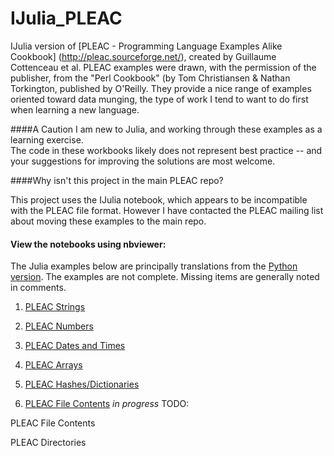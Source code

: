 IJulia_PLEAC
============

IJulia version of [PLEAC - Programming Language Examples Alike Cookbook] (http://pleac.sourceforge.net/), created by Guillaume Cottenceau et al.
PLEAC examples were drawn, with the permission of the publisher, from the "Perl Cookbook" (by Tom Christiansen & Nathan Torkington, published by O'Reilly.
They provide a nice range of examples oriented toward data munging, 
the type of work I tend to want to do first when learning a new language.

####A Caution
I am new to Julia, and working through these examples as a learning exercise.  
The code in these workbooks likely does not represent best practice -- 
and your suggestions for improving the solutions are most welcome.


####Why isn't this project in the main PLEAC repo?

  This project uses the IJulia notebook, which appears to be incompatible with the PLEAC file format. 
  However I have contacted the PLEAC mailing list about moving these examples to the main repo.


#### View the notebooks using nbviewer:
The Julia examples below are principally translations from the [Python version](http://pleac.sourceforge.net/pleac_python).
The examples are not complete. Missing items are generally noted in comments.

1. [PLEAC Strings](http://nbviewer.ipython.org/urls/raw.github.com/catawbasam/IJulia_PLEAC/master/1_pleac_string.ipynb)

2. [PLEAC Numbers](http://nbviewer.ipython.org/urls/raw.github.com/catawbasam/IJulia_PLEAC/master/2_pleac_numbers.ipynb)

3. [PLEAC Dates and Times](http://nbviewer.ipython.org/urls/raw.github.com/catawbasam/IJulia_PLEAC/master/3_pleac_datetime-calendar.ipynb)

4. [PLEAC Arrays](http://nbviewer.ipython.org/urls/raw.github.com/catawbasam/IJulia_PLEAC/master/4_pleac_arrays.ipynb)

5. [PLEAC Hashes/Dictionaries](http://nbviewer.ipython.org/urls/raw.github.com/catawbasam/IJulia_PLEAC/master/5_pleac_dictionaries.ipynb)

8. [PLEAC File Contents](http://nbviewer.ipython.org/urls/raw.github.com/catawbasam/IJulia_PLEAC/master/8_PLEAC_File_Contents.ipynb) *in progress*
TODO:

 PLEAC File Contents

 PLEAC Directories


